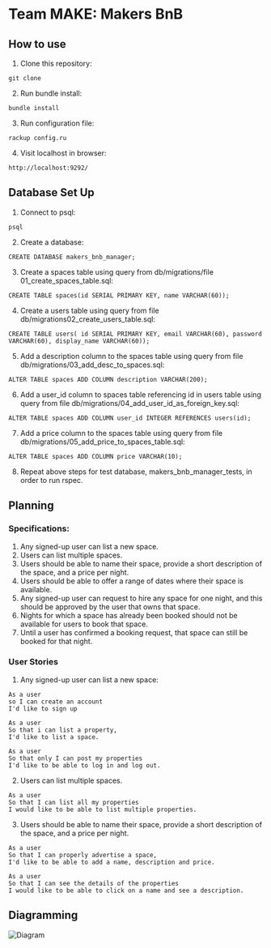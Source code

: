 # Team MAKE: Makers BnB 


## How to use

1. Clone this repository:
```
git clone
```
2. Run bundle install:
```
bundle install
```
3. Run configuration file:
```
rackup config.ru
```
4. Visit localhost in browser:
```
http://localhost:9292/
```

## Database Set Up

1. Connect to psql:
```
psql
```
2. Create a database:
```
CREATE DATABASE makers_bnb_manager;
```
3. Create a spaces table using query from db/migrations/file 01_create_spaces_table.sql:
```
CREATE TABLE spaces(id SERIAL PRIMARY KEY, name VARCHAR(60));
```
4. Create a users table using query from file db/migrations02_create_users_table.sql:
```
CREATE TABLE users( id SERIAL PRIMARY KEY, email VARCHAR(60), password VARCHAR(60), display_name VARCHAR(60));
```
5. Add a description column to the spaces table using query from file db/migrations/03_add_desc_to_spaces.sql:
```
ALTER TABLE spaces ADD COLUMN description VARCHAR(200);
```
6. Add a user_id column to spaces table referencing id in users table using query from file db/migrations/04_add_user_id_as_foreign_key.sql:
```
ALTER TABLE spaces ADD COLUMN user_id INTEGER REFERENCES users(id);
```
7. Add a price column to the spaces table using query from file db/migrations/05_add_price_to_spaces_table.sql:
```
ALTER TABLE spaces ADD COLUMN price VARCHAR(10);
```
8. Repeat above steps for test database, makers_bnb_manager_tests, in order to run rspec.


## Planning

### Specifications:
1. Any signed-up user can list a new space.
2. Users can list multiple spaces.
3. Users should be able to name their space, provide a short description of the space, and a price per night.
4. Users should be able to offer a range of dates where their space is available.
5. Any signed-up user can request to hire any space for one night, and this should be approved by the user that owns that space.
6. Nights for which a space has already been booked should not be available for users to book that space.
7. Until a user has confirmed a booking request, that space can still be booked for that night.

### User Stories

1. Any signed-up user can list a new space:

```
As a user
so I can create an account
I'd like to sign up
```

```
As a user
So that i can list a property,
I'd like to list a space.
```

```
As a user
So that only I can post my properties
I'd like to be able to log in and log out.
```

2. Users can list multiple spaces.

```
As a user
So that I can list all my properties
I would like to be able to list multiple properties.
```

3. Users should be able to name their space, provide a short description of the space, and a price per night.

```
As a user
So that I can properly advertise a space,
I'd like to be able to add a name, description and price.
```

```
As a user
So that I can see the details of the properties
I would like to be able to click on a name and see a description.
```

## Diagramming

![Diagram](https://i.imgur.com/0n0V5WK.png)


